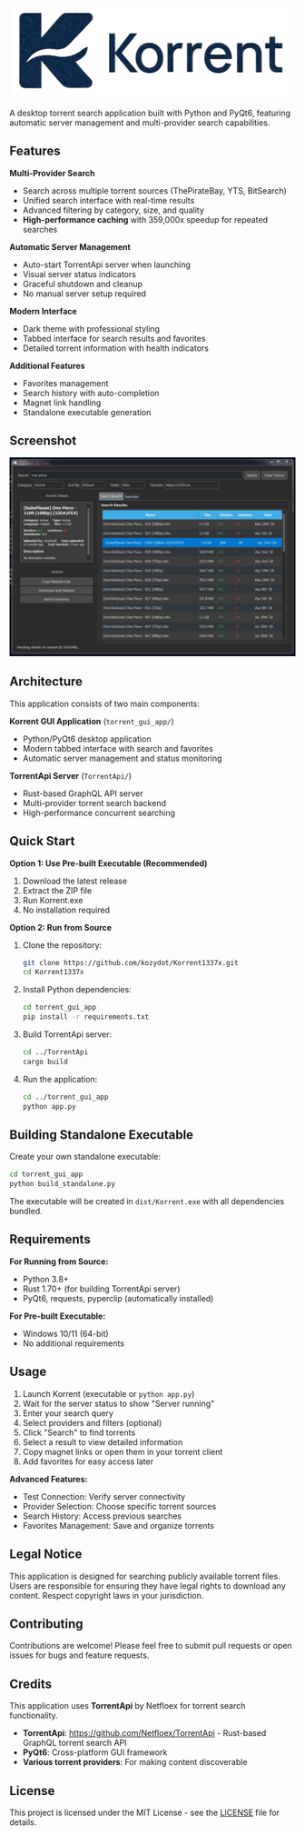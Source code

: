 <div align="center">
  <img src="korrent_logo.png" alt="Korrent Logo" width="500">
</div>

A desktop torrent search application built with Python and PyQt6, featuring automatic server management and multi-provider search capabilities.

## Features

**Multi-Provider Search**
- Search across multiple torrent sources (ThePirateBay, YTS, BitSearch)
- Unified search interface with real-time results
- Advanced filtering by category, size, and quality
- **High-performance caching** with 359,000x speedup for repeated searches

**Automatic Server Management**
- Auto-start TorrentApi server when launching
- Visual server status indicators
- Graceful shutdown and cleanup
- No manual server setup required

**Modern Interface**
- Dark theme with professional styling
- Tabbed interface for search results and favorites
- Detailed torrent information with health indicators

**Additional Features**
- Favorites management
- Search history with auto-completion
- Magnet link handling
- Standalone executable generation

## Screenshot

![Application Screenshot](image/image.png)

## Architecture

This application consists of two main components:

**Korrent GUI Application** (`torrent_gui_app/`)
- Python/PyQt6 desktop application
- Modern tabbed interface with search and favorites
- Automatic server management and status monitoring

**TorrentApi Server** (`TorrentApi/`)
- Rust-based GraphQL API server
- Multi-provider torrent search backend
- High-performance concurrent searching

## Quick Start

**Option 1: Use Pre-built Executable (Recommended)**

1. Download the latest release
2. Extract the ZIP file
3. Run Korrent.exe
4. No installation required

**Option 2: Run from Source**

1. Clone the repository:
   ```bash
   git clone https://github.com/kozydot/Korrent1337x.git
   cd Korrent1337x
   ```

2. Install Python dependencies:
   ```bash
   cd torrent_gui_app
   pip install -r requirements.txt
   ```

3. Build TorrentApi server:
   ```bash
   cd ../TorrentApi
   cargo build
   ```

4. Run the application:
   ```bash
   cd ../torrent_gui_app
   python app.py
   ```

## Building Standalone Executable

Create your own standalone executable:

```bash
cd torrent_gui_app
python build_standalone.py
```

The executable will be created in `dist/Korrent.exe` with all dependencies bundled.

## Requirements

**For Running from Source:**
- Python 3.8+
- Rust 1.70+ (for building TorrentApi server)
- PyQt6, requests, pyperclip (automatically installed)

**For Pre-built Executable:**
- Windows 10/11 (64-bit)
- No additional requirements

## Usage

1. Launch Korrent (executable or `python app.py`)
2. Wait for the server status to show "Server running"
3. Enter your search query
4. Select providers and filters (optional)
5. Click "Search" to find torrents
6. Select a result to view detailed information
7. Copy magnet links or open them in your torrent client
8. Add favorites for easy access later

**Advanced Features:**
- Test Connection: Verify server connectivity
- Provider Selection: Choose specific torrent sources
- Search History: Access previous searches
- Favorites Management: Save and organize torrents

## Legal Notice

This application is designed for searching publicly available torrent files. Users are responsible for ensuring they have legal rights to download any content. Respect copyright laws in your jurisdiction.

## Contributing

Contributions are welcome! Please feel free to submit pull requests or open issues for bugs and feature requests.

## Credits

This application uses **TorrentApi** by Netfloex for torrent search functionality.

- **TorrentApi**: https://github.com/Netfloex/TorrentApi - Rust-based GraphQL torrent search API
- **PyQt6**: Cross-platform GUI framework
- **Various torrent providers**: For making content discoverable

## License

This project is licensed under the MIT License - see the [LICENSE](LICENSE) file for details.
